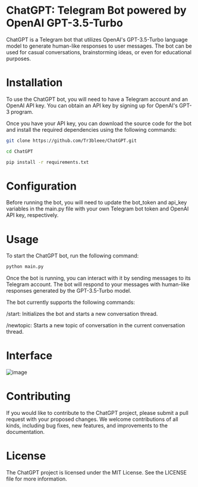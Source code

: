 # ChatGPT: Telegram Bot powered by OpenAI GPT-3.5-Turbo
ChatGPT is a Telegram bot that utilizes OpenAI's GPT-3.5-Turbo language model to generate human-like responses to user messages. The bot can be used for casual conversations, brainstorming ideas, or even for educational purposes.

# Installation
To use the ChatGPT bot, you will need to have a Telegram account and an OpenAI API key. You can obtain an API key by signing up for OpenAI's GPT-3 program.

Once you have your API key, you can download the source code for the bot and install the required dependencies using the following commands:
```sh
git clone https://github.com/Tr3bleee/ChatGPT.git

cd ChatGPT

pip install -r requirements.txt
```
# Configuration
Before running the bot, you will need to update the bot_token and api_key variables in the main.py file with your own Telegram bot token and OpenAI API key, respectively.

# Usage
To start the ChatGPT bot, run the following command:
```sh
python main.py
```
Once the bot is running, you can interact with it by sending messages to its Telegram account. The bot will respond to your messages with human-like responses generated by the GPT-3.5-Turbo model.

The bot currently supports the following commands:

/start: Initializes the bot and starts a new conversation thread.

/newtopic: Starts a new topic of conversation in the current conversation thread.

# Interface 
![image](https://user-images.githubusercontent.com/69369034/225102009-ede09ac4-1c1e-4ac5-9cef-e3da6bfcf2d9.png)

# Contributing
If you would like to contribute to the ChatGPT project, please submit a pull request with your proposed changes. We welcome contributions of all kinds, including bug fixes, new features, and improvements to the documentation.

# License
The ChatGPT project is licensed under the MIT License. See the LICENSE file for more information.
